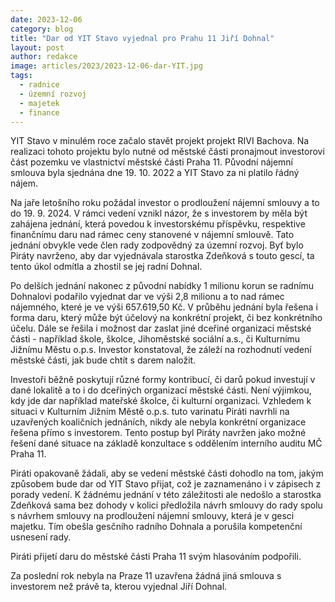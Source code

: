 ```yaml
---
date: 2023-12-06
category: blog
title: "Dar od YIT Stavo vyjednal pro Prahu 11 Jiří Dohnal"
layout: post
author: redakce
image: articles/2023/2023-12-06-dar-YIT.jpg
tags: 
  - radnice
  - územní rozvoj
  - majetek
  - finance
---
```



YIT Stavo v minulém roce začalo stavět projekt projekt RIVI Bachova. Na realizaci tohoto projektu bylo nutné od městské části pronajmout investorovi část pozemku ve vlastnictví městské části Praha 11. Původní nájemní smlouva byla sjednána dne 19. 10. 2022 a YIT Stavo za ni platilo řádný nájem. 

Na jaře letošního roku požádal investor o prodloužení nájemní smlouvy a to do 19. 9. 2024. V rámci vedení vznikl názor, že s investorem by měla být zahájena jednání, která povedou k investorskému příspěvku, respektive finančnímu daru nad rámec ceny stanovené v nájemní smlouvě. Tato jednání obvykle vede člen rady zodpovědný za územní rozvoj. Byť bylo Piráty navrženo, aby dar vyjednávala starostka Zdeňková s touto gescí, ta tento úkol odmítla a zhostil se jej radní Dohnal.

Po delších jednání nakonec z původní nabídky 1 milionu korun se radnímu Dohnalovi podařilo vyjednat dar ve výši 2,8 milionu a to nad rámec nájemného, které je ve výši 657.619,50 Kč. V průběhu jednání byla řešena i forma daru, který může být účelový na konkrétní projekt, či bez konkrétního účelu. Dále se řešila i možnost dar zaslat jiné dceřiné organizaci městské části - například škole, školce, Jihoměstské sociální a.s., či Kulturnímu Jižnímu Městu o.p.s. Investor konstatoval, že záleží na rozhodnutí vedení městské části, jak bude chtít s darem naložit.

Investoři běžně poskytují různé formy kontribucí, či darů pokud investují v dané lokalitě a to i do dceřiných organizací městské části. Není výjimkou, kdy jde dar například mateřské školce, či kulturní organizaci. Vzhledem k situaci v Kulturním Jižním Městě o.p.s. tuto varinatu Piráti navrhli na uzavřených koaličních jednáních, nikdy ale nebyla konkrétní organizace řešena přímo s investorem. Tento postup byl Piráty navržen jako možné řešení dané situace na základě konzultace s oddělením interního auditu MČ Praha 11.

Piráti opakovaně žádali, aby se vedení městské části dohodlo na tom, jakým způsobem bude dar od YIT Stavo přijat, což je zaznamenáno i v zápisech z porady vedení. K žádnému jednání v této záležitosti ale nedošlo a starostka Zdeňková sama bez dohody v kolici předložila návrh smlouvy do rady spolu s návrhem smlouvy na prodloužení nájemní smlouvy, která je v gesci majetku. Tím obešla gesčního radního Dohnala a porušila kompetenční usnesení rady.

Piráti přijetí daru do městské části Praha 11 svým hlasováním podpořili.

Za poslední rok nebyla na Praze 11 uzavřena žádná jiná smlouva s investorem než právě ta, kterou vyjednal Jiří Dohnal.
